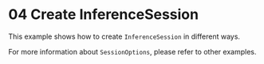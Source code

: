 # 04 Create InferenceSession

This example shows how to create `InferenceSession` in different ways.

For more information about `SessionOptions`, please refer to other examples.
